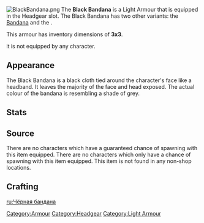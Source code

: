![](BlackBandana.png "BlackBandana.png") The **Black Bandana** is a
Light Armour that is equipped in the Headgear slot. The Black Bandana
has two other variants: the [Bandana](Bandana.md "wikilink") and the [](Red_Bandana.md).

This armour has inventory dimensions of **3x3**.

it is not equipped by any character.

## Appearance

The Black Bandana is a black cloth tied around the character's face like
a headband. It leaves the majority of the face and head exposed. The
actual colour of the bandana is resembling a shade of grey.

## Stats

## Source

There are no characters which have a guaranteed chance of spawning with
this item equipped. There are no characters which only have a chance of
spawning with this item equipped. This item is not found in any non-shop
locations.

## Crafting



[ru:Чёрная бандана](ru:Чёрная_бандана "wikilink")

[Category:Armour](Category:Armour "wikilink")
[Category:Headgear](Category:Headgear "wikilink") [Category:Light
Armour](Category:Light_Armour "wikilink")